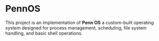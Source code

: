# PennOS
This project is an implementation of **Penn OS** a custom-built operating system designed for process management, scheduling, file system handling, and basic shell operations. 
